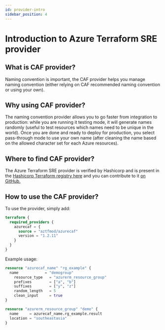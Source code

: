 ```yaml
---
id: provider-intro
sidebar_position: 4
---
```


# Introduction to Azure Terraform SRE provider

## What is CAF provider?

Naming convention is important, the CAF provider helps you manage naming convention (either relying on CAF recommended naming convention or using your own).

## Why using CAF provider?

The naming convention provider allows you to go faster from integration to production: while you are running it testing mode, it will generate names randomly (useful to test resources which names need to be unique in the world). Once you are done and ready to deploy for production, you select pass-through mode to use your own name (after cleaning the name based on the allowed character set for each Azure resources).

## Where to find CAF provider?

The Azure Terraform SRE provider is verified by Hashicorp and is present in the [Hashicorp Terraform registry here](https://registry.terraform.io/providers/aztfmod/azurecaf/latest) and you can contribute to it [on GitHub.](https://github.com/aztfmod/terraform-azurerm-caf)

## How to use the CAF provider?

To use the provider, simply add:

```terraform
terraform {
  required_providers {
    azurecaf = {
      source = "aztfmod/azurecaf"
      version = "1.2.11"
    }
  }
}
```

Example usage:

```terraform
resource "azurecaf_name" "rg_example" {
  name            = "demogroup"
    resource_type   = "azurerm_resource_group"
    prefixes        = ["a", "b"]
    suffixes        = ["y", "z"]
    random_length   = 5
    clean_input     = true
}

resource "azurerm_resource_group" "demo" {
  name     = azurecaf_name.rg_example.result
  location = "southeastasia"
}

```

